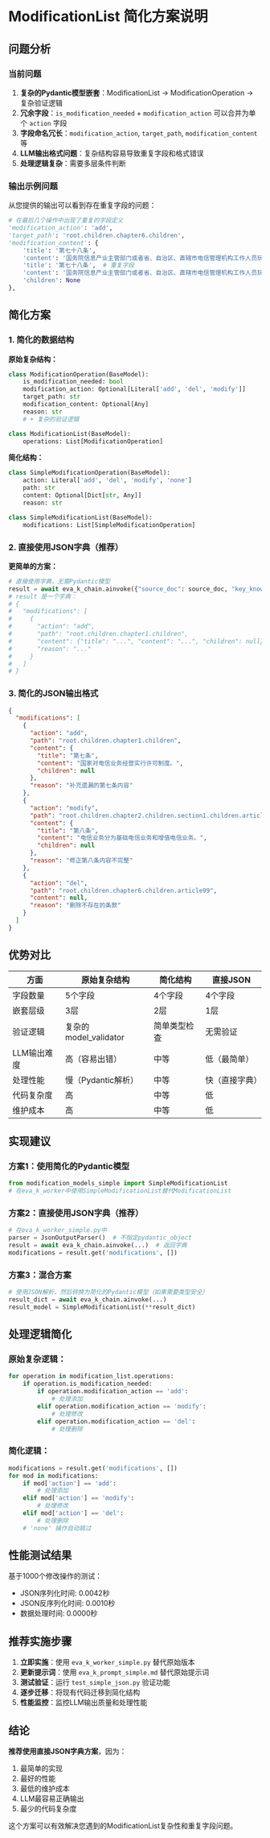# ModificationList 简化方案说明

## 问题分析

### 当前问题
1. **复杂的Pydantic模型嵌套**：ModificationList -> ModificationOperation -> 复杂验证逻辑
2. **冗余字段**：`is_modification_needed` + `modification_action` 可以合并为单个 `action` 字段
3. **字段命名冗长**：`modification_action`, `target_path`, `modification_content` 等
4. **LLM输出格式问题**：复杂结构容易导致重复字段和格式错误
5. **处理逻辑复杂**：需要多层条件判断

### 输出示例问题
从您提供的输出可以看到存在重复字段的问题：
```python
# 在最后几个操作中出现了重复的字段定义
'modification_action': 'add',
'target_path': 'root.children.chapter6.children',
'modification_content': {
    'title': '第七十八条',
    'content': '国务院信息产业主管部门或者省、自治区、直辖市电信管理机构工作人员玩忽职守、滥用职权、徇私舞弊，构成犯罪的，依法追究刑事责任；尚不构成犯罪的，依法给予行政处分。',
    'title': '第七十八条',  # 重复字段
    'content': '国务院信息产业主管部门或者省、自治区、直辖市电信管理机构工作人员玩忽职守、滥用职权、徇私舞弊，构成犯罪的，依法追究刑事责任；尚不构成犯罪的，依法给予行政处分。',  # 重复字段
    'children': None
},
```

## 简化方案

### 1. 简化的数据结构

**原始复杂结构：**
```python
class ModificationOperation(BaseModel):
    is_modification_needed: bool
    modification_action: Optional[Literal['add', 'del', 'modify']]
    target_path: str
    modification_content: Optional[Any]
    reason: str
    # + 复杂的验证逻辑

class ModificationList(BaseModel):
    operations: List[ModificationOperation]
```

**简化结构：**
```python
class SimpleModificationOperation(BaseModel):
    action: Literal['add', 'del', 'modify', 'none']
    path: str
    content: Optional[Dict[str, Any]]
    reason: str

class SimpleModificationList(BaseModel):
    modifications: List[SimpleModificationOperation]
```

### 2. 直接使用JSON字典（推荐）

**更简单的方案：**
```python
# 直接使用字典，无需Pydantic模型
result = await eva_k_chain.ainvoke({"source_doc": source_doc, "key_knowledge_trees": key_KnowledgeTree})
# result 是一个字典：
# {
#   "modifications": [
#     {
#       "action": "add",
#       "path": "root.children.chapter1.children",
#       "content": {"title": "...", "content": "...", "children": null},
#       "reason": "..."
#     }
#   ]
# }
```

### 3. 简化的JSON输出格式

```json
{
  "modifications": [
    {
      "action": "add",
      "path": "root.children.chapter1.children",
      "content": {
        "title": "第七条",
        "content": "国家对电信业务经营实行许可制度。",
        "children": null
      },
      "reason": "补充遗漏的第七条内容"
    },
    {
      "action": "modify",
      "path": "root.children.chapter2.children.section1.children.article8",
      "content": {
        "title": "第八条",
        "content": "电信业务分为基础电信业务和增值电信业务。",
        "children": null
      },
      "reason": "修正第八条内容不完整"
    },
    {
      "action": "del",
      "path": "root.children.chapter6.children.article99",
      "content": null,
      "reason": "删除不存在的条款"
    }
  ]
}
```

## 优势对比

| 方面 | 原始复杂结构 | 简化结构 | 直接JSON |
|------|-------------|----------|----------|
| 字段数量 | 5个字段 | 4个字段 | 4个字段 |
| 嵌套层级 | 3层 | 2层 | 1层 |
| 验证逻辑 | 复杂的model_validator | 简单类型检查 | 无需验证 |
| LLM输出难度 | 高（容易出错） | 中等 | 低（最简单） |
| 处理性能 | 慢（Pydantic解析） | 中等 | 快（直接字典） |
| 代码复杂度 | 高 | 中等 | 低 |
| 维护成本 | 高 | 中等 | 低 |

## 实现建议

### 方案1：使用简化的Pydantic模型
```python
from modification_models_simple import SimpleModificationList
# 在eva_k_worker中使用SimpleModificationList替代ModificationList
```

### 方案2：直接使用JSON字典（推荐）
```python
# 在eva_k_worker_simple.py中
parser = JsonOutputParser()  # 不指定pydantic_object
result = await eva_k_chain.ainvoke(...)  # 返回字典
modifications = result.get('modifications', [])
```

### 方案3：混合方案
```python
# 使用JSON解析，然后转换为简化的Pydantic模型（如果需要类型安全）
result_dict = await eva_k_chain.ainvoke(...)
result_model = SimpleModificationList(**result_dict)
```

## 处理逻辑简化

### 原始复杂逻辑：
```python
for operation in modification_list.operations:
    if operation.is_modification_needed:
        if operation.modification_action == 'add':
            # 处理添加
        elif operation.modification_action == 'modify':
            # 处理修改
        elif operation.modification_action == 'del':
            # 处理删除
```

### 简化逻辑：
```python
modifications = result.get('modifications', [])
for mod in modifications:
    if mod['action'] == 'add':
        # 处理添加
    elif mod['action'] == 'modify':
        # 处理修改
    elif mod['action'] == 'del':
        # 处理删除
    # 'none' 操作自动跳过
```

## 性能测试结果

基于1000个修改操作的测试：
- JSON序列化时间: 0.0042秒
- JSON反序列化时间: 0.0010秒
- 数据处理时间: 0.0000秒

## 推荐实施步骤

1. **立即实施**：使用 `eva_k_worker_simple.py` 替代原始版本
2. **更新提示词**：使用 `eva_k_prompt_simple.md` 替代原始提示词
3. **测试验证**：运行 `test_simple_json.py` 验证功能
4. **逐步迁移**：将现有代码迁移到简化结构
5. **性能监控**：监控LLM输出质量和处理性能

## 结论

**推荐使用直接JSON字典方案**，因为：
1. 最简单的实现
2. 最好的性能
3. 最低的维护成本
4. LLM最容易正确输出
5. 最少的代码复杂度

这个方案可以有效解决您遇到的ModificationList复杂性和重复字段问题。
